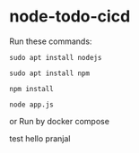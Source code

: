 # node-todo-cicd

Run these commands:


`sudo apt install nodejs`


`sudo apt install npm`


`npm install`

`node app.js`

or Run by docker compose

test hello pranjal

